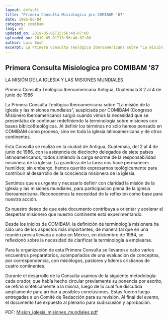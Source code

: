 ```yaml
---
layout: default
title: "Primera Consulta Misiologica pro COMIBAM '87"
date: 1986-06-04
category: comibam
lang: es
updated_on: 2019-05-01T15:56:40-07:00
uploaded_on: 2019-05-01T15:56:40-07:00
author: Luis Bush
excerpt: La Primera Consulta Teológica Iberoamericana sobre “La misión de la iglesia y las misiones mundiales”, auspiciada por COMIBAM (Congreso Misionero Iberoamericano) surgió cuando vimos la necesidad que se presentaba de continuar redefiniendo la terminología sobre misiones con bases bíblico8teológicas. Al definir los términos no sólo hemos pensado en COMIBAM como proceso, sino en toda la iglesia latinoamericana y de otros continentes.
---
```

<article class="document-container" data-publication-date="{{page.date}}" data-uploaded-on="{{page.uploaded_on}}" data-updated-on="{{page.updated_on}}" data-category="{{page.category}}">
<h1>Primera Consulta Misiologica pro COMIBAM '87</h1>
<p>LA MISIÓN DE LA IGLESIA Y LAS MISIONES MUNDIALES</p>
<p>Primera Consulta Teológica Iberoamericana Antigua, Guatemala 8 2 al 4 de junio de 1986</p>
<p>La Primera Consulta Teológica Iberoamericana sobre “La misión de la iglesia y las misiones mundiales”, auspiciada por COMIBAM (Congreso Misionero Iberoamericano) surgió cuando vimos la necesidad que se presentaba de continuar redefiniendo la terminología sobre misiones con bases bíblico8teológicas. Al definir los términos no sólo hemos pensado en COMIBAM como proceso, sino en toda la iglesia latinoamericana y de otros continentes.</p>
<p>Esta Consulta se realizó en la ciudad de Antigua, Guatemala, del 2 al 4 de junio de
1986, con la asistencia de dieciocho delegados de siete países latinoamericanos, todos sintiendo la carga enorme de la responsabilidad misionera de la iglesia. La grandeza
de la tarea nos hace permanecer humildes; sin embargo, hemos querido expresarnos teológicamente para contribuir al desarrollo de la conciencia misionera de la iglesia.</p>
<p>Sentimos que es urgente y necesario definir con claridad la misión de la iglesia y las misiones mundiales, para participación plena de la iglesia iberoamericana. Reconocemos la necesidad de la reflexión como base para nuestra acción.</p>
<p>Es nuestro deseo de que este documento contribuya a orientar y acelerar el despertar misionero que nuestro continente está experimentando.</p>
<p>Desde los inicios de COMIBAM, la definición de terminología misionera ha sido uno de los aspectos más importantes, de manera tal que en una reunión previa llevada a cabo en México, en diciembre de 1984, se reflexionó sobre la necesidad de clarificar la terminología a emplearse.</p>
<p>Para la organización de esta Primera Consulta se llevaron a cabo varios encuentros preparatorios, acompañados de una evaluación de conceptos, por correspondencia, con misiólogos, pastores y líderes cristianos de cuatro continentes.</p>
<p>Durante el desarrollo de la Consulta usamos de la siguiente metodología: cada orador, que había hecho circular previamente su ponencia por escrito, se refirió sintéticamente a la misma, luego de lo cual fue discutida ampliamente para arribar a posibles conclusiones. Estas fueron luego entregadas a un Comité de Redacción para su revisión. Al final del evento, el documento fue expuesto al plenario para sudiscusión y aprobación.</p>
<p>PDF: <a href="{{ site.baseurl }}/assets/pdf/1986-06-04/Mision_iglesia_misiones_mundiales.pdf">Mision_iglesia_misiones_mundiales.pdf</a></p>
</article>
